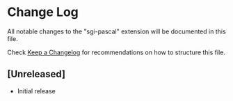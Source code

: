 # Change Log

All notable changes to the "sgi-pascal" extension will be documented in this file.

Check [Keep a Changelog](http://keepachangelog.com/) for recommendations on how to structure this file.

## [Unreleased]

- Initial release